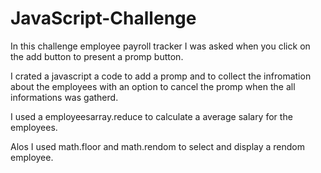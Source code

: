 # JavaScript-Challenge

In this challenge employee payroll tracker I was asked when you click on the add button to present a promp button.

I crated a javascript a code to add a promp and to collect the infromation about the employees with an option to cancel the promp when the all informations was gatherd.

I used a employeesarray.reduce to calculate a average salary for the employees.

Alos I used math.floor and math.rendom to select and display a rendom employee.